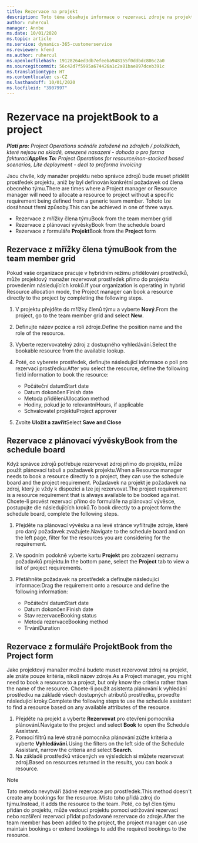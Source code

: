 ```yaml
---
title: Rezervace na projekt
description: Toto téma obsahuje informace o rezervaci zdroje na projekt.
author: ruhercul
manager: Annbe
ms.date: 10/01/2020
ms.topic: article
ms.service: dynamics-365-customerservice
ms.reviewer: kfend
ms.author: ruhercul
ms.openlocfilehash: 19128264ed3db7efeeba948155f0ddbdc806c2a0
ms.sourcegitcommit: 56c42d7f5995a674426a1c2a81bae897dceb391c
ms.translationtype: HT
ms.contentlocale: cs-CZ
ms.lasthandoff: 10/01/2020
ms.locfileid: "3907997"
---
```

# <a name="book-to-a-project"></a><span data-ttu-id="0c89a-103">Rezervace na projekt</span><span class="sxs-lookup"><span data-stu-id="0c89a-103">Book to a project</span></span>

<span data-ttu-id="0c89a-104">_**Platí pro:** Project Operations scénáře založené na zdrojích / položkách, které nejsou na skladě, omezené nasazení - dohoda o pro forma fakturaci_</span><span class="sxs-lookup"><span data-stu-id="0c89a-104">_**Applies To:** Project Operations for resource/non-stocked based scenarios, Lite deployment - deal to proforma invoicing_</span></span>

<span data-ttu-id="0c89a-105">Jsou chvíle, kdy manažer projektu nebo správce zdrojů bude muset přidělit prostředek projektu, aniž by byl definován konkrétní požadavek od člena obecného týmu.</span><span class="sxs-lookup"><span data-stu-id="0c89a-105">There are times where a Project manager or Resource manager will need to allocate a resource to project without a specific requirement being defined from a generic team member.</span></span> <span data-ttu-id="0c89a-106">Tohoto lze dosáhnout třemi způsoby.</span><span class="sxs-lookup"><span data-stu-id="0c89a-106">This can be achieved in one of three ways.</span></span>

- <span data-ttu-id="0c89a-107">Rezervace z mřížky člena týmu</span><span class="sxs-lookup"><span data-stu-id="0c89a-107">Book from the team member grid</span></span>
- <span data-ttu-id="0c89a-108">Rezervace z plánovací vývěsky</span><span class="sxs-lookup"><span data-stu-id="0c89a-108">Book from the schedule board</span></span>
- <span data-ttu-id="0c89a-109">Rezervace z formuláře **Projekt**</span><span class="sxs-lookup"><span data-stu-id="0c89a-109">Book from the **Project** form</span></span>

## <a name="book-from-the-team-member-grid"></a><span data-ttu-id="0c89a-110">Rezervace z mřížky člena týmu</span><span class="sxs-lookup"><span data-stu-id="0c89a-110">Book from the team member grid</span></span>

<span data-ttu-id="0c89a-111">Pokud vaše organizace pracuje v hybridním režimu přidělování prostředků, může projektový manažer rezervovat prostředek přímo do projektu provedením následujících kroků.</span><span class="sxs-lookup"><span data-stu-id="0c89a-111">If your organization is operating in hybrid Resource allocation mode, the Project manager can book a resource directly to the project by completing the following steps.</span></span>

1. <span data-ttu-id="0c89a-112">V projektu přejděte do mřížky členů týmu a vyberte **Nový**.</span><span class="sxs-lookup"><span data-stu-id="0c89a-112">From the project, go to the team member grid and select **New**.</span></span>
2. <span data-ttu-id="0c89a-113">Definujte název pozice a roli zdroje.</span><span class="sxs-lookup"><span data-stu-id="0c89a-113">Define the position name and the role of the resource.</span></span>
3. <span data-ttu-id="0c89a-114">Vyberte rezervovatelný zdroj z dostupného vyhledávání.</span><span class="sxs-lookup"><span data-stu-id="0c89a-114">Select the bookable resource from the available lookup.</span></span>
4. <span data-ttu-id="0c89a-115">Poté, co vyberete prostředek, definujte následující informace o poli pro rezervaci prostředku:</span><span class="sxs-lookup"><span data-stu-id="0c89a-115">After you select the resource, define the following field information to book the resource:</span></span>

    - <span data-ttu-id="0c89a-116">Počáteční datum</span><span class="sxs-lookup"><span data-stu-id="0c89a-116">Start date</span></span>
    - <span data-ttu-id="0c89a-117">Datum dokončení</span><span class="sxs-lookup"><span data-stu-id="0c89a-117">Finish date</span></span>
    - <span data-ttu-id="0c89a-118">Metoda přidělení</span><span class="sxs-lookup"><span data-stu-id="0c89a-118">Allocation method</span></span>
    - <span data-ttu-id="0c89a-119">Hodiny, pokud je to relevantní</span><span class="sxs-lookup"><span data-stu-id="0c89a-119">Hours, if applicable</span></span>
    - <span data-ttu-id="0c89a-120">Schvalovatel projektu</span><span class="sxs-lookup"><span data-stu-id="0c89a-120">Project approver</span></span>

6. <span data-ttu-id="0c89a-121">Zvolte **Uložit a zavřít**</span><span class="sxs-lookup"><span data-stu-id="0c89a-121">Select **Save and Close**</span></span>

## <a name="book-from-the-schedule-board"></a><span data-ttu-id="0c89a-122">Rezervace z plánovací vývěsky</span><span class="sxs-lookup"><span data-stu-id="0c89a-122">Book from the schedule board</span></span>

<span data-ttu-id="0c89a-123">Když správce zdrojů potřebuje rezervovat zdroj přímo do projektu, může použít plánovací tabuli a požadavek projektu.</span><span class="sxs-lookup"><span data-stu-id="0c89a-123">When a Resource manager needs to book a resource directly to a project, they can use the schedule board and the project requirement.</span></span> <span data-ttu-id="0c89a-124">Požadavek na projekt je požadavek na zdroj, který je vždy k dispozici a lze jej rezervovat.</span><span class="sxs-lookup"><span data-stu-id="0c89a-124">The project requirement is a resource requirement that is always available to be booked against.</span></span> <span data-ttu-id="0c89a-125">Chcete-li provést rezervaci přímo do formuláře na plánovací vývěsce, postupujte dle následujících kroků.</span><span class="sxs-lookup"><span data-stu-id="0c89a-125">To book directly to a project form the schedule board, complete the following steps.</span></span>

1. <span data-ttu-id="0c89a-126">Přejděte na plánovací vývěsku a na levé stránce vyfiltrujte zdroje, které pro daný požadavek zvažujete.</span><span class="sxs-lookup"><span data-stu-id="0c89a-126">Navigate to the schedule board and on the left page, filter for the resources you are considering for the requirement.</span></span>
2. <span data-ttu-id="0c89a-127">Ve spodním podokně vyberte kartu **Projekt** pro zobrazení seznamu požadavků projektu.</span><span class="sxs-lookup"><span data-stu-id="0c89a-127">In the bottom pane, select the **Project** tab to view a list of project requirements.</span></span>
3. <span data-ttu-id="0c89a-128">Přetáhněte požadavek na prostředek a definujte následující informace:</span><span class="sxs-lookup"><span data-stu-id="0c89a-128">Drag the requirement onto a resource and define the following information:</span></span>

    - <span data-ttu-id="0c89a-129">Počáteční datum</span><span class="sxs-lookup"><span data-stu-id="0c89a-129">Start date</span></span>
    - <span data-ttu-id="0c89a-130">Datum dokončení</span><span class="sxs-lookup"><span data-stu-id="0c89a-130">Finish date</span></span>
    - <span data-ttu-id="0c89a-131">Stav rezervace</span><span class="sxs-lookup"><span data-stu-id="0c89a-131">Booking status</span></span>
    - <span data-ttu-id="0c89a-132">Metoda rezervace</span><span class="sxs-lookup"><span data-stu-id="0c89a-132">Booking method</span></span>
    - <span data-ttu-id="0c89a-133">Trvání</span><span class="sxs-lookup"><span data-stu-id="0c89a-133">Duration</span></span>

## <a name="book-from-the-project-form"></a><span data-ttu-id="0c89a-134">Rezervace z formuláře Projekt</span><span class="sxs-lookup"><span data-stu-id="0c89a-134">Book from the Project form</span></span>

<span data-ttu-id="0c89a-135">Jako projektový manažer možná budete muset rezervovat zdroj na projekt, ale znáte pouze kritéria, nikoli název zdroje.</span><span class="sxs-lookup"><span data-stu-id="0c89a-135">As a Project manager, you might need to book a resource to a project, but only know the criteria rather than the name of the resource.</span></span> <span data-ttu-id="0c89a-136">Chcete-li použít asistenta plánování k vyhledání prostředku na základě všech dostupných atributů prostředku, proveďte následující kroky.</span><span class="sxs-lookup"><span data-stu-id="0c89a-136">Complete the following steps to use the schedule assistant to find a resource based on any available attributes of the resource.</span></span> 

1. <span data-ttu-id="0c89a-137">Přejděte na projekt a vyberte **Rezervovat** pro otevření pomocníka plánování.</span><span class="sxs-lookup"><span data-stu-id="0c89a-137">Navigate to the project and select **Book** to open the Schedule Assistant.</span></span>
2. <span data-ttu-id="0c89a-138">Pomocí filtrů na levé straně pomocníka plánování zúžte kritéria a vyberte **Vyhledávání.**</span><span class="sxs-lookup"><span data-stu-id="0c89a-138">Using the filters on the left side of the Schedule Assistant, narrow the criteria and select **Search.**</span></span>
3. <span data-ttu-id="0c89a-139">Na základě prostředků vrácených ve výsledcích si můžete rezervovat zdroj.</span><span class="sxs-lookup"><span data-stu-id="0c89a-139">Based on resources returned in the results, you can book a resource.</span></span>

> [!NOTE]
> <span data-ttu-id="0c89a-140">Tato metoda nevytváří žádné rezervace pro prostředek.</span><span class="sxs-lookup"><span data-stu-id="0c89a-140">This method doesn't create any bookings for the resource.</span></span> <span data-ttu-id="0c89a-141">Místo toho přidá zdroj do týmu.</span><span class="sxs-lookup"><span data-stu-id="0c89a-141">Instead, it adds the resource to the team.</span></span> <span data-ttu-id="0c89a-142">Poté, co byl člen týmu přidán do projektu, může vedoucí projektu pomocí udržování rezervací nebo rozšíření rezervací přidat požadované rezervace do zdroje.</span><span class="sxs-lookup"><span data-stu-id="0c89a-142">After the team member has been added to the project, the project manager can use maintain bookings or extend bookings to add the required bookings to the resource.</span></span>
